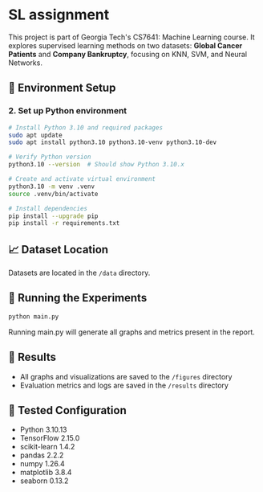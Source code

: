 # SL assignment

This project is part of Georgia Tech's CS7641: Machine Learning course. It explores supervised learning methods on two datasets: **Global Cancer Patients** and **Company Bankruptcy**, focusing on KNN, SVM, and Neural Networks.

## 🔧 Environment Setup

### 2. Set up Python environment

```bash
# Install Python 3.10 and required packages
sudo apt update
sudo apt install python3.10 python3.10-venv python3.10-dev

# Verify Python version
python3.10 --version  # Should show Python 3.10.x

# Create and activate virtual environment
python3.10 -m venv .venv
source .venv/bin/activate

# Install dependencies
pip install --upgrade pip
pip install -r requirements.txt
```

## 📈 Dataset Location
Datasets are located in the `/data` directory.

## 🚀 Running the Experiments

```bash
python main.py
```
Running main.py will generate all graphs and metrics present in the report.

## 📂 Results

- All graphs and visualizations are saved to the `/figures` directory
- Evaluation metrics and logs are saved in the `/results` directory

## 🧪 Tested Configuration
- Python 3.10.13
- TensorFlow 2.15.0
- scikit-learn 1.4.2
- pandas 2.2.2
- numpy 1.26.4
- matplotlib 3.8.4
- seaborn 0.13.2